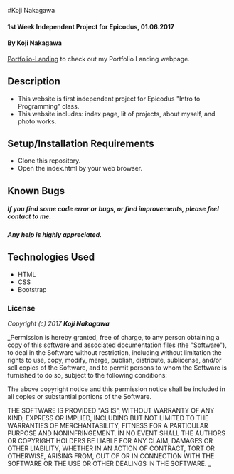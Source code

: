 #Koji Nakagawa

#### 1st Week Independent Project for Epicodus, 01.06.2017

#### By Koji Nakagawa

[Portfolio-Landing](https://github.com/KNaka88/portfolio-landing) to check out my Portfolio Landing webpage.
## Description

* This website is first independent project for Epicodus "Intro to Programming" class.
* This website includes: index page, lit of projects, about myself, and photo works.


## Setup/Installation Requirements

* Clone this repository.
* Open the index.html by your web browser.


## Known Bugs

##### If you find some code error or bugs, or find improvements, please feel contact to me.
##### Any help is highly appreciated.


## Technologies Used

* HTML
* CSS
* Bootstrap


### License

_Copyright (c) 2017 **Koji Nakagawa**_

_Permission is hereby granted, free of charge, to any person obtaining a copy
of this software and associated documentation files (the "Software"), to deal
in the Software without restriction, including without limitation the rights
to use, copy, modify, merge, publish, distribute, sublicense, and/or sell
copies of the Software, and to permit persons to whom the Software is
furnished to do so, subject to the following conditions:

The above copyright notice and this permission notice shall be included in all
copies or substantial portions of the Software.

THE SOFTWARE IS PROVIDED "AS IS", WITHOUT WARRANTY OF ANY KIND, EXPRESS OR
IMPLIED, INCLUDING BUT NOT LIMITED TO THE WARRANTIES OF MERCHANTABILITY,
FITNESS FOR A PARTICULAR PURPOSE AND NONINFRINGEMENT. IN NO EVENT SHALL THE
AUTHORS OR COPYRIGHT HOLDERS BE LIABLE FOR ANY CLAIM, DAMAGES OR OTHER
LIABILITY, WHETHER IN AN ACTION OF CONTRACT, TORT OR OTHERWISE, ARISING FROM,
OUT OF OR IN CONNECTION WITH THE SOFTWARE OR THE USE OR OTHER DEALINGS IN THE
SOFTWARE. _
